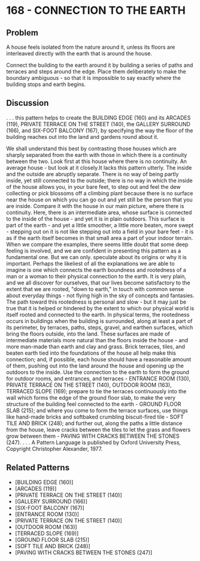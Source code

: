 # 168 - CONNECTION TO THE EARTH

## Problem

A house feels isolated from the nature around it, unless its floors are interleaved directly with the earth that is around the house.

Connect the building to the earth around it by building a series of paths and terraces and steps around the edge. Place them deliberately to make the boundary ambiguous - so that it is impossible to say exactly where the building stops and earth begins.

## Discussion

. . . this pattern helps to create the BUILDING EDGE (160) and its ARCADES (119), PRIVATE TERRACE ON THE STREET (140), the GALLERY SURROUND (166), and SIX-FOOT BALCONY (167), by specifying the way the floor of the building reaches out into the land and gardens round about it.

We shall understand this best by contrasting those houses which are sharply separated from the earth with those in which there is a continuity between the two. Look first at this house where there is no continuity. An average house - but look at it closely.It lacks this pattern utterly. The inside and the outside are abruptly separate. There is no way of being partly inside, yet still connected to the outside; there is no way in which the inside of the house allows you, in your bare feet, to step out and feel the dew collecting or pick blossoms off a climbing plant because there is no surface near the house on which you can go out and yet still be the person that you are inside. Compare it with the house in our main picture, where there is continuity. Here, there is an intermediate area, whose surface is connected to the inside of the house - and yet it is in plain outdoors. This surface is part of the earth - and yet a little smoother, a little more beaten, more swept - stepping out on it is not like stepping out into a field in your bare feet - it is as if the earth itself becomes in that small area a part of your indoor terrain. When we compare the examples, there seems little doubt that some deep feeling is involved, and we are confident in presenting this pattern as a fundamental one. But we can only. speculate about its origins or why it is important. Perhaps the likeliest of all the explanations we are able to imagine is one which connects the earth boundness and rootedness of a man or a woman to their physical connection to the earth. It is very plain, and we all discover for ourselves, that our lives become satisfactory to the extent that we are rooted, "down to earth," in touch with common sense about everyday things - not flying high in the sky of concepts and fantasies. The path toward this rootedness is personal and slow - but it may just be true that it is helped or hindered by the extent to which our physical world is itself rooted and connected to the earth. In physical terms, the rootedness occurs in buildings when the building is surrounded, along at least a part of its perimeter, by terraces, paths, steps, gravel, and earthen surfaces, which bring the floors outside, into the land. These surfaces are made of intermediate materials more natural than the floors inside the house - and more man-made than earth and clay and grass. Brick terraces, tiles, and beaten earth tied into the foundations of the house all help make this connection; and, if possible, each house should have a reasonable amount of them, pushing out into the land around the house and opening up the outdoors to the inside. Use the connection to the earth to form the ground for outdoor rooms, and entrances, and terraces - ENTRANCE ROOM (130), PRIVATE TERRACE ON THE STREET (140), OUTDOOR ROOM (163), TERRACED SLOPE (169); prepare to tie the terraces continuously into the wall which forms the edge of the ground floor slab, to make the very structure of the building feel connected to the earth - GROUND FLOOR SLAB (215); and where you come to form the terrace surfaces, use things like hand-made bricks and softbaked crumbling biscuit-fired tile - SOFT TILE AND BRICK (248); and further out, along the paths a little distance from the house, leave cracks between the tiles to let the grass and flowers grow between them - PAVING WITH CRACKS BETWEEN THE STONES (247). . . . A Pattern Language is published by Oxford University Press, Copyright Christopher Alexander, 1977.

## Related Patterns

- [BUILDING EDGE (160)]
- [ARCADES (119)]
- [PRIVATE TERRACE ON THE STREET (140)]
- [GALLERY SURROUND (166)]
- [SIX-FOOT BALCONY (167)]
- [ENTRANCE ROOM (130)]
- [PRIVATE TERRACE ON THE STREET (140)]
- [OUTDOOR ROOM (163)]
- [TERRACED SLOPE (169)]
- [GROUND FLOOR SLAB (215)]
- [SOFT TILE AND BRICK (248)]
- [PAVING WITH CRACKS BETWEEN THE STONES (247)]
